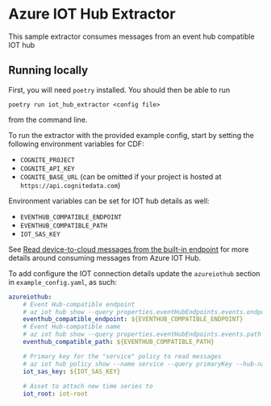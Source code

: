 Azure IOT Hub Extractor
=============

This sample extractor consumes messages from an event hub compatible IOT hub

## Running locally

First, you will need `poetry` installed. You should then be able to run

```
poetry run iot_hub_extractor <config file>
```

from the command line.

To run the extractor with the provided example config, start by setting the
following environment variables for CDF:

 * `COGNITE_PROJECT`
 * `COGNITE_API_KEY`
 * `COGNITE_BASE_URL` (can be omitted if your project is hosted at
   `https://api.cognitedata.com`)

Environment variables can be set for IOT hub details as well:
 * `EVENTHUB_COMPATIBLE_ENDPOINT`
 * `EVENTHUB_COMPATIBLE_PATH`
 * `IOT_SAS_KEY`

See [Read device-to-cloud messages from the built-in endpoint](https://docs.microsoft.com/en-us/azure/iot-hub/iot-hub-devguide-messages-read-builtin) for more details around consuming messages from Azure IOT Hub.

To add configure the IOT connection details update the `azureiothub` section in
`example_config.yaml`, as such:

``` yaml
azureiothub:
    # Event Hub-compatible endpoint
    # az iot hub show --query properties.eventHubEndpoints.events.endpoint --name {your IoT Hub name}
    eventhub_compatible_endpoint: ${EVENTHUB_COMPATIBLE_ENDPOINT}
    # Event Hub-compatible name
    # az iot hub show --query properties.eventHubEndpoints.events.path --name {your IoT Hub name}
    eventhub_compatible_path: ${EVENTHUB_COMPATIBLE_PATH}

    # Primary key for the "service" policy to read messages
    # az iot hub policy show --name service --query primaryKey --hub-name {your IoT Hub name}
    iot_sas_key: ${IOT_SAS_KEY}
    
    # Asset to attach new time series to
    iot_root: iot-root
```
